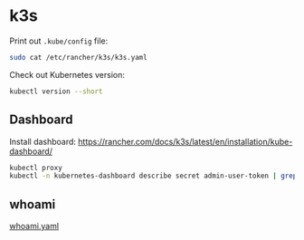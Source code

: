 # k3s

Print out `.kube/config` file:

```bash
sudo cat /etc/rancher/k3s/k3s.yaml
```

Check out Kubernetes version:

```bash
kubectl version --short
```

## Dashboard

Install dashboard: https://rancher.com/docs/k3s/latest/en/installation/kube-dashboard/

```bash
kubectl proxy
kubectl -n kubernetes-dashboard describe secret admin-user-token | grep '^token'
```

## whoami

[whoami.yaml](whoami.yaml)

